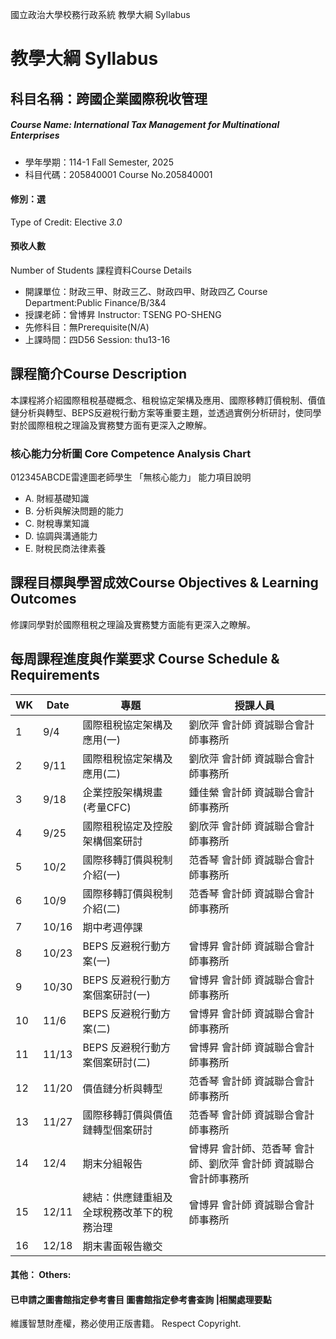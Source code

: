 國立政治大學校務行政系統 教學大綱 Syllabus
# 教學大綱 Syllabus
##  科目名稱：跨國企業國際稅收管理
#####  Course Name: International Tax Management for Multinational Enterprises
  * 學年學期：114-1 Fall Semester, 2025 
  * 科目代碼：205840001 Course No.205840001
#### 修別：選
Type of Credit: Elective 
_3.0_
#### 預收人數
Number of Students
課程資料Course Details
  * 開課單位：財政三甲、財政三乙、財政四甲、財政四乙 Course Department:Public Finance/B/3&4 
  * 授課老師：曾博昇 Instructor: TSENG PO-SHENG 
  * 先修科目：無Prerequisite(N/A)
  * 上課時間：四D56 Session: thu13-16 
##  課程簡介Course Description
本課程將介紹國際租稅基礎概念、租稅協定架構及應用、國際移轉訂價稅制、價值鏈分析與轉型、BEPS反避稅行動方案等重要主題，並透過實例分析研討，使同學對於國際租稅之理論及實務雙方面有更深入之瞭解。
###  核心能力分析圖 Core Competence Analysis Chart
012345ABCDE雷達圖老師學生
「無核心能力」 
能力項目說明
  * A. 財經基礎知識
  * B. 分析與解決問題的能力
  * C. 財稅專業知識
  * D. 協調與溝通能力
  * E. 財稅民商法律素養
##  課程目標與學習成效Course Objectives & Learning Outcomes 
修課同學對於國際租稅之理論及實務雙方面能有更深入之瞭解。
##  每周課程進度與作業要求 Course Schedule & Requirements
WK |  Date |  專題 |  授課人員  
---|---|---|---  
1 |  9/4 |  國際租稅協定架構及應用(一) |  劉欣萍 會計師 資誠聯合會計師事務所  
2 |  9/11 |  國際租稅協定架構及應用(二) |  劉欣萍 會計師 資誠聯合會計師事務所  
3 |  9/18 |  企業控股架構規畫 (考量CFC) |  鍾佳縈 會計師 資誠聯合會計師事務所  
4 |  9/25 |  國際租稅協定及控股架構個案研討 |  劉欣萍 會計師 資誠聯合會計師事務所  
5 |  10/2 |  國際移轉訂價與稅制介紹(一) |  范香琴 會計師 資誠聯合會計師事務所  
6 |  10/9 |  國際移轉訂價與稅制介紹(二) |  范香琴 會計師 資誠聯合會計師事務所  
7 |  10/16 |  期中考週停課 |   
8 |  10/23 |  BEPS 反避稅行動方案(一) |  曾博昇 會計師 資誠聯合會計師事務所  
9 |  10/30 |  BEPS 反避稅行動方案個案研討(一) |  曾博昇 會計師 資誠聯合會計師事務所  
10 |  11/6 |  BEPS 反避稅行動方案(二) |  曾博昇 會計師 資誠聯合會計師事務所  
11 |  11/13 |  BEPS 反避稅行動方案個案研討(二) |  曾博昇 會計師 資誠聯合會計師事務所  
12 |  11/20 |  價值鏈分析與轉型 |  范香琴 會計師 資誠聯合會計師事務所  
13 |  11/27 |  國際移轉訂價與價值鏈轉型個案研討 |  范香琴 會計師 資誠聯合會計師事務所  
14 |  12/4 |  期末分組報告 |  曾博昇 會計師、范香琴 會計師、劉欣萍 會計師 資誠聯合會計師事務所  
15 |  12/11 |  總結：供應鏈重組及全球稅務改革下的稅務治理 |  曾博昇 會計師 資誠聯合會計師事務所  
16 |  12/18 |  期末書面報告繳交 |   
####  其他： Others:
####  已申請之圖書館指定參考書目  圖書館指定參考書查詢 |相關處理要點
維護智慧財產權，務必使用正版書籍。 Respect Copyright.